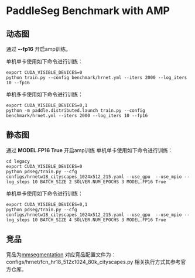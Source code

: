 # PaddleSeg Benchmark with AMP

## 动态图

通过 **--fp16** 开启amp训练。

单机单卡使用如下命令进行训练：
```
export CUDA_VISIBLE_DEVICES=0
python train.py --config benchmark/hrnet.yml --iters 2000 --log_iters 10 --fp16
```

单机多卡使用如下命令进行训练：
```
export CUDA_VISIBLE_DEVICES=0,1
python -m paddle.distributed.launch train.py --config benchmark/hrnet.yml --iters 2000 --log_iters 10 --fp16
```

## 静态图

通过 **MODEL.FP16 True** 开启amp训练
单机单卡使用如下命令进行训练：
```
cd legacy
export CUDA_VISIBLE_DEVICES=0
python pdseg/train.py --cfg configs/hrnetw18_cityscapes_1024x512_215.yaml --use_gpu  --use_mpio --log_steps 10 BATCH_SIZE 2 SOLVER.NUM_EPOCHS 3 MODEL.FP16 True
```

单机单卡使用如下命令进行训练：
```
export CUDA_VISIBLE_DEVICES=0,1
python pdseg/train.py --cfg configs/hrnetw18_cityscapes_1024x512_215.yaml --use_gpu  --use_mpio --log_steps 10 BATCH_SIZE 4 SOLVER.NUM_EPOCHS 3 MODEL.FP16 True
```

## 竞品
竞品为[mmsegmentation](https://github.com/open-mmlab/mmsegmentation)
对应竞品配置文件为：configs/hrnet/fcn_hr18_512x1024_80k_cityscapes.py
相关执行方式其参考官方仓库。

